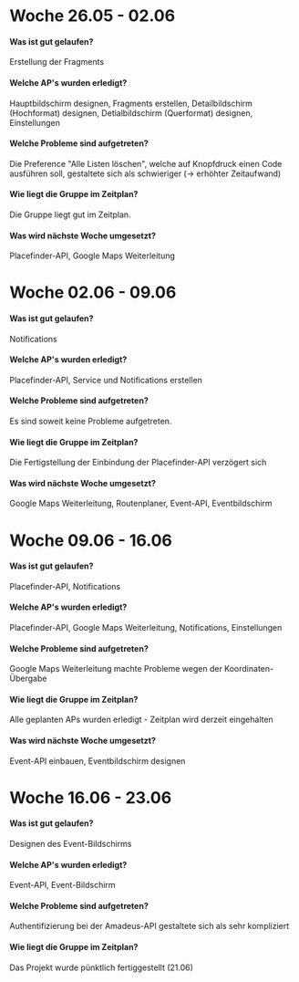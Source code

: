 # Woche 26.05 - 02.06
#### Was ist gut gelaufen?
Erstellung der Fragments
#### Welche AP's wurden erledigt?
Hauptbildschirm designen, Fragments erstellen, Detailbildschirm (Hochformat) designen, Detialbildschirm (Querformat) designen, Einstellungen
#### Welche Probleme sind aufgetreten?
Die Preference "Alle Listen löschen", welche auf Knopfdruck einen Code ausführen soll, gestaltete sich als schwieriger (-> erhöhter Zeitaufwand)
#### Wie liegt die Gruppe im Zeitplan?
Die Gruppe liegt gut im Zeitplan.
#### Was wird nächste Woche umgesetzt?
Placefinder-API, Google Maps Weiterleitung

# Woche 02.06 - 09.06
#### Was ist gut gelaufen?
Notifications
#### Welche AP's wurden erledigt?
Placefinder-API, Service und Notifications erstellen
#### Welche Probleme sind aufgetreten?
Es sind soweit keine Probleme aufgetreten.
#### Wie liegt die Gruppe im Zeitplan?
Die Fertigstellung der Einbindung der Placefinder-API verzögert sich
#### Was wird nächste Woche umgesetzt?
Google Maps Weiterleitung, Routenplaner, Event-API, Eventbildschirm

# Woche 09.06 - 16.06
#### Was ist gut gelaufen?
Placefinder-API, Notifications
#### Welche AP's wurden erledigt?
Placefinder-API, Google Maps Weiterleitung, Notifications, Einstellungen
#### Welche Probleme sind aufgetreten?
Google Maps Weiterleitung machte Probleme wegen der Koordinaten-Übergabe
#### Wie liegt die Gruppe im Zeitplan?
Alle geplanten APs wurden erledigt - Zeitplan wird derzeit eingehalten
#### Was wird nächste Woche umgesetzt?
Event-API einbauen, Eventbildschirm designen

# Woche 16.06 - 23.06
#### Was ist gut gelaufen?
Designen des Event-Bildschirms
#### Welche AP's wurden erledigt?
Event-API, Event-Bildschirm
#### Welche Probleme sind aufgetreten?
Authentifizierung bei der Amadeus-API gestaltete sich als sehr kompliziert
#### Wie liegt die Gruppe im Zeitplan?
Das Projekt wurde pünktlich fertiggestellt (21.06)
